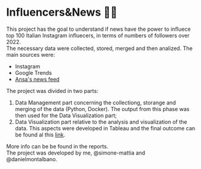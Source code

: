 # Influencers&News :newspaper::busts_in_silhouette:
This project has the goal to understand if news have the power to influece top 100 Italian Instagram influecers, in terms of numbers of followers over 2022. <br>
The necessary data were collected, stored, merged and then analized. The main sources were:
+ Instagram
+ Google Trends 
+ [Ansa's news feed](https://en.wikipedia.org/wiki/Agenzia_Nazionale_Stampa_Associata)

The project was divided in two parts:
1. Data Management part concerning the collectiong, storange and merging of the data (Python, Docker). The output from this phase was then used for the Data Visualization part;
2. Data Visualization part relative to the analysis and visualization of the data. This aspects were developed in Tableau and the final outcome can be found al this [link](https://public.tableau.com/app/profile/daniel1868/viz/DataVisualizationProject_16733838878890/InfluencerNews?publish=yes).

More info can be be found in the reports. <br>
The project was developed by me, @simone-mattia and @danielmontalbano.
